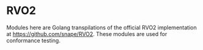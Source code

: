 # RVO2

Modules here are Golang transpilations of the official RVO2 implementation at
https://github.com/snape/RVO2. These modules are used for conformance testing.
